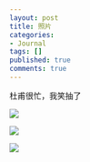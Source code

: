 ```yaml
---
layout: post
title: 照片
categories:
- Journal
tags: []
published: true
comments: true
---
```

<p><p><p>杜甫很忙，我笑抽了</p></p>
    <p><img src="http://m2.img.libdd.com/farm3/148/21E6F8E1704E43F11B3C5CF5B5E4CD94_500_588.jpg" /></p>
    <p><img src="http://m2.img.libdd.com/farm3/146/2B9DBBCDB1D50CB4497C7D77CC95B292_441_400.JPEG" /></p>
    <p><img src="http://m2.img.libdd.com/farm3/26/302F3446521ACD0C03B46C995494D11A_500_500.jpg" /></p></p>
